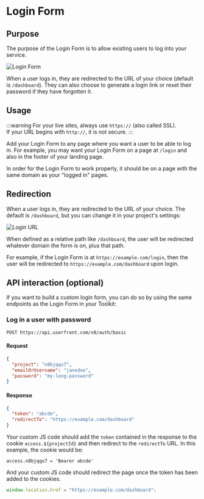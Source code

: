 # Login Form

## Purpose

The purpose of the Login Form is to allow existing users to log into your service.

![Login Form](https://res.cloudinary.com/component/image/upload/w_300/v1597168270/permanent/login-mod.png)

When a user logs in, they are redirected to the URL of your choice (default is `/dashboard`). They can also choose to generate a login link or reset their password if they have forgotten it.

## Usage

:::warning
For your live sites, always use `https://` (also called SSL).<br>
If your URL begins with `http://`, it is not secure.
:::

Add your Login Form to any page where you want a user to be able to log in. For example, you may want your Login Form on a page at `/login` and also in the footer of your landing page.

In order for the Login Form to work properly, it should be on a page with the same domain as your "logged in" pages.

## Redirection

When a user logs in, they are redirected to the URL of your choice. The default is `/dashboard`, but you can change it in your project's settings:

![Login URL](https://res.cloudinary.com/component/image/upload/v1583361090/guide/login_url.png)

When defined as a relative path like `/dashboard`, the user will be redirected whatever domain the form is on, plus that path.

For example, if the Login Form is at `https://example.com/login`, then the user will be redirected to `https://example.com/dashboard` upon login.

## API interaction (optional)

If you want to build a custom login form, you can do so by using the same endpoints as the Login Form in your Toolkit:

### Log in a user with password

```
POST https://api.userfront.com/v0/auth/basic
```

#### Request

```json
{
  "project": "n8bjqqx7",
  "emailOrUsername": "janedoe",
  "password": "my-long-password"
}
```

#### Response

```json
{
  "token": "abcde",
  "redirectTo": "https://example.com/dashboard"
}
```

Your custom JS code should add the `token` contained in the response to the cookie `access.${projectId}` and then redirect to the `redirectTo` URL. In this example, the cookie would be:

```
access.n8bjqqx7 = 'Bearer abcde'
```

And your custom JS code should redirect the page once the token has been added to the cookies.

```js
window.location.href = "https://example.com/dashboard";
```
